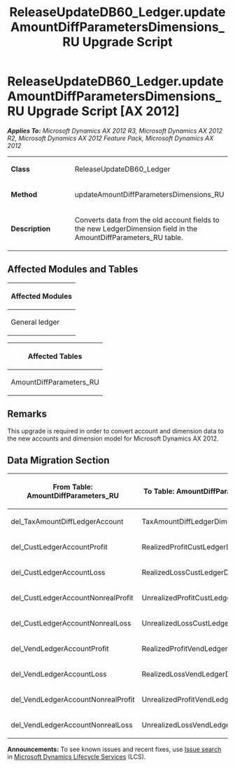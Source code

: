 ﻿---
title: ReleaseUpdateDB60_Ledger.updateAmountDiffParametersDimensions_RU Upgrade Script
TOCTitle: ReleaseUpdateDB60_Ledger.updateAmountDiffParametersDimensions_RU Upgrade Script
ms:assetid: e4654fbe-db72-d212-3bd4-2e99d89cb7bc
ms:mtpsurl: https://msdn.microsoft.com/en-us/library/JJ719760(v=AX.60)
ms:contentKeyID: 49711834
ms.date: 05/18/2015
mtps_version: v=AX.60
---

# ReleaseUpdateDB60\_Ledger.updateAmountDiffParametersDimensions\_RU Upgrade Script [AX 2012]


_**Applies To:** Microsoft Dynamics AX 2012 R3, Microsoft Dynamics AX 2012 R2, Microsoft Dynamics AX 2012 Feature Pack, Microsoft Dynamics AX 2012_

<table>
<colgroup>
<col style="width: 50%" />
<col style="width: 50%" />
</colgroup>
<tbody>
<tr class="odd">
<td><p><strong>Class</strong></p></td>
<td><p>ReleaseUpdateDB60_Ledger</p></td>
</tr>
<tr class="even">
<td><p><strong>Method</strong></p></td>
<td><p>updateAmountDiffParametersDimensions_RU</p></td>
</tr>
<tr class="odd">
<td><p><strong>Description</strong></p></td>
<td><p>Converts data from the old account fields to the new LedgerDimension field in the AmountDiffParameters_RU table.</p></td>
</tr>
</tbody>
</table>


## Affected Modules and Tables

<table>
<colgroup>
<col style="width: 100%" />
</colgroup>
<thead>
<tr class="header">
<th><p>Affected Modules</p></th>
</tr>
</thead>
<tbody>
<tr class="odd">
<td><p>General ledger</p></td>
</tr>
</tbody>
</table>


<table>
<colgroup>
<col style="width: 100%" />
</colgroup>
<thead>
<tr class="header">
<th><p>Affected Tables</p></th>
</tr>
</thead>
<tbody>
<tr class="odd">
<td><p>AmountDiffParameters_RU</p></td>
</tr>
</tbody>
</table>


## Remarks

This upgrade is required in order to convert account and dimension data to the new accounts and dimension model for Microsoft Dynamics AX 2012.

## Data Migration Section

<table>
<colgroup>
<col style="width: 50%" />
<col style="width: 50%" />
</colgroup>
<thead>
<tr class="header">
<th><p>From Table: AmountDiffParameters_RU</p></th>
<th><p>To Table: AmountDiffParameters_RU</p></th>
</tr>
</thead>
<tbody>
<tr class="odd">
<td><p>del_TaxAmountDiffLedgerAccount</p></td>
<td><p>TaxAmountDiffLedgerDimension</p></td>
</tr>
<tr class="even">
<td><p>del_CustLedgerAccountProfit</p></td>
<td><p>RealizedProfitCustLedgerDimension</p></td>
</tr>
<tr class="odd">
<td><p>del_CustLedgerAccountLoss</p></td>
<td><p>RealizedLossCustLedgerDimension</p></td>
</tr>
<tr class="even">
<td><p>del_CustLedgerAccountNonrealProfit</p></td>
<td><p>UnrealizedProfitCustLedgerDimension</p></td>
</tr>
<tr class="odd">
<td><p>del_CustLedgerAccountNonrealLoss</p></td>
<td><p>UnrealizedLossCustLedgerDimension</p></td>
</tr>
<tr class="even">
<td><p>del_VendLedgerAccountProfit</p></td>
<td><p>RealizedProfitVendLedgerDimension</p></td>
</tr>
<tr class="odd">
<td><p>del_VendLedgerAccountLoss</p></td>
<td><p>RealizedLossVendLedgerDimension</p></td>
</tr>
<tr class="even">
<td><p>del_VendLedgerAccountNonrealProfit</p></td>
<td><p>UnrealizedProfitVendLedgerDimension</p></td>
</tr>
<tr class="odd">
<td><p>del_VendLedgerAccountNonrealLoss</p></td>
<td><p>UnrealizedLossVendLedgerDimension</p></td>
</tr>
</tbody>
</table>

  
**Announcements:** To see known issues and recent fixes, use [Issue search](http://go.microsoft.com/fwlink/?linkid=389258) in [Microsoft Dynamics Lifecycle Services](http://go.microsoft.com/fwlink/?linkid=306505) (LCS).

